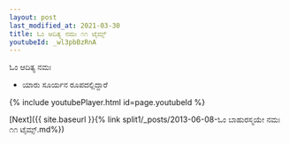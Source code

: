 ```yaml
---
layout: post
last_modified_at: 2021-03-30
title: ಓಂ ಆದಿತ್ಯ ನಮಃ ೧೧ ಟೈಮ್ಸ್
youtubeId: _wl3pbBzRnA
---
```

 
 
 ಓಂ ಆದಿತ್ಯ ನಮಃ  
 
 -  ಯಾರು ಸೂರ್ಯನ ರೂಪದಲ್ಲಿದ್ದಾರೆ 
 
  
 
  
 
 
 
 
 
 


{% include youtubePlayer.html id=page.youtubeId %}
 
[Next]({{ site.baseurl }}{% link  split1/_posts/2013-06-08-ಓಂ ಬಾಹುರಸ್ಮಯೇ ನಮಃ ೧೧ ಟೈಮ್ಸ್.md%})
 
